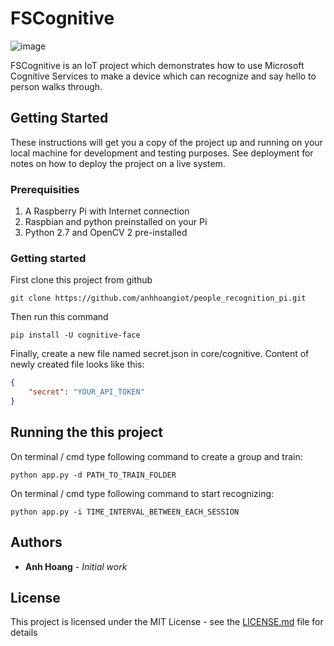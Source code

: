 # FSCognitive

![image](https://a2ua.com/cognitive/cognitive-004.jpg)

FSCognitive is an IoT project which demonstrates how to use Microsoft Cognitive Services to make a device which can recognize and say hello to person walks through.

## Getting Started

These instructions will get you a copy of the project up and running on your local machine for development and testing purposes. See deployment for notes on how to deploy the project on a live system.

### Prerequisities

1. A Raspberry Pi with Internet connection
2. Raspbian and python preinstalled on your Pi
3. Python 2.7 and OpenCV 2 pre-installed

### Getting started

First clone this project from github

```
git clone https://github.com/anhhoangiot/people_recognition_pi.git
```
Then run this command
```
pip install -U cognitive-face
```
Finally, create a new file named secret.json in core/cognitive. Content of newly created file looks like this:
```json
{
    "secret": "YOUR_API_TOKEN"
}
```

## Running the this project

On terminal / cmd type following command to create a group and train:
``` 
python app.py -d PATH_TO_TRAIN_FOLDER
```
On terminal / cmd type following command to start recognizing:
```
python app.py -i TIME_INTERVAL_BETWEEN_EACH_SESSION
```

## Authors

* **Anh Hoang** - *Initial work*

## License

This project is licensed under the MIT License - see the [LICENSE.md](LICENSE.md) file for details
